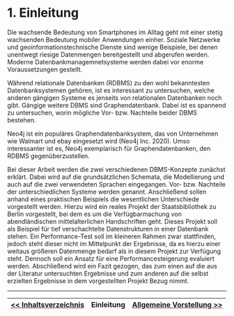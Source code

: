 # 1. Einleitung

Die wachsende Bedeutung von Smartphones im Alltag geht mit einer stetig wachsenden Bedeutung mobiler Anwendungen einher. Soziale Netzwerke und geoinformationstechnische Dienste sind wenige Beispiele, bei denen unentwegt riesige Datenmengen bereitgestellt und abgerufen werden. Moderne Datenbankmanagemnetsysteme werden dabei vor enorme Voraussetzungen gestellt. 

Während relationale Datenbanken (RDBMS) zu den wohl bekanntesten Datenbanksystemen gehören, ist es interessant zu untersuchen, welche anderen gängigen Systeme es jenseits von relationalen Datenbanken noch gibt. Gängige weitere DBMS sind Graphendatenbank. Dabei ist es spannend zu untersuchen, worin mögliche Vor- bzw. Nachteile beider DBMS bestehen.

Neo4j ist ein populäres Graphendatenbanksystem, das von Unternehmen wie Walmart und ebay eingesetzt wird (Neo4j Inc. 2020). Umso interessanter ist es, Neo4j exemplarisch für Graphendatenbanken, den RDBMS gegenüberzustellen. 

Bei dieser Arbeit werden die zwei verschiedenen DBMS-Konzepte zunächst erklärt. Dabei wird auf die grundsätzlichen Schemata, die Modellierung und auch auf die zwei verwendeten Sprachen eingegangen. Vor- bzw. Nachteile der unterschiedlichen Systeme werden genannt. Anschließend sollen anhand eines praktischen Beispiels die wesentlichen Unterschiede vorgestellt werden. Hierzu wird ein reales Projekt der Staatsbibliothek zu Berlin vorgestellt, bei dem es um die Verfügbarmachung von abendländischen mittelalterlichen Handschriften geht. Dieses Projekt soll als Beispiel für tief verschachtelte Datenstrukturen in einer Datenbank stehen. Ein Performance-Test soll im kleineren Rahmen zwar stattfinden, jedoch steht dieser nicht im Mittelpunkt der Ergebnisse, da es hierzu einer weitaus größeren Datenmenge bedarf als in diesem Projekt zur Verfügung steht. Dennoch soll ein Ansatz für eine Performancesteigerung evaluiert werden. Abschließend wird ein Fazit gezogen, das zum einen auf die aus der Literatur untersuchten Ergebnisse und zum anderen auf die selbst erzielten Ergebnisse in dem vorgestellten Projekt Bezug nimmt.

---
| [<< Inhaltsverzeichnis](00-2_toc.md) | Einleitung | [Allgemeine Vorstellung >>](02_allgemein.md) |
|------------------------------------|------------|-------------------------------------|
